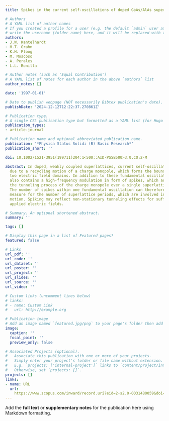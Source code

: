 ```yaml
---
title: Spikes in the current self-oscillations of doped GaAs/AlAs superlattices

# Authors
# A YAML list of author names
# If you created a profile for a user (e.g. the default `admin` user at `content/authors/admin/`), 
# write the username (folder name) here, and it will be replaced with their full name and linked to their profile.
authors:
- J.W. Kantelhardt
- H.T. Grahn
- K.H. Ploog
- M. Moscoso
- A. Perales
- L.L. Bonilla

# Author notes (such as 'Equal Contribution')
# A YAML list of notes for each author in the above `authors` list
author_notes: []

date: '1997-01-01'

# Date to publish webpage (NOT necessarily Bibtex publication's date).
publishDate: '2024-12-12T12:22:37.270861Z'

# Publication type.
# A single CSL publication type but formatted as a YAML list (for Hugo requirements).
publication_types:
- article-journal

# Publication name and optional abbreviated publication name.
publication: '*Physica Status Solidi (B) Basic Research*'
publication_short: ''

doi: 10.1002/1521-3951(199711)204:1<500::AID-PSSB500>3.0.CO;2-M

abstract: In doped, weakly coupled superlattices, current self-oscillations occur
  due to a recycling motion of a charge monopole, which forms the boundary between
  two electric field domains. In addition to these fundamental oscillations, the current
  also contains a high-frequency modulation in form of spikes, which are caused by
  the tunneling process of the charge monopole over a single superlattice period.
  The number of spikes within one fundamental oscillation can therefore serve as a
  measure for the number of superlattice periods, which are involved in the recycling
  motion. Spiking may reflect non-stationary tunneling effects for sufficiently large
  applied electric fields.

# Summary. An optional shortened abstract.
summary: ''

tags: []

# Display this page in a list of Featured pages?
featured: false

# Links
url_pdf: ''
url_code: ''
url_dataset: ''
url_poster: ''
url_project: ''
url_slides: ''
url_source: ''
url_video: ''

# Custom links (uncomment lines below)
# links:
# - name: Custom Link
#   url: http://example.org

# Publication image
# Add an image named `featured.jpg/png` to your page's folder then add a caption below.
image:
  caption: ''
  focal_point: ''
  preview_only: false

# Associated Projects (optional).
#   Associate this publication with one or more of your projects.
#   Simply enter your project's folder or file name without extension.
#   E.g. `projects: ['internal-project']` links to `content/project/internal-project/index.md`.
#   Otherwise, set `projects: []`.
projects: []
links:
- name: URL
  url: 
    https://www.scopus.com/inward/record.uri?eid=2-s2.0-0031480059&doi=10.1002%2f1521-3951%28199711%29204%3a1%3c500%3a%3aAID-PSSB500%3e3.0.CO%3b2-M&partnerID=40&md5=4d5cf04e7c8235f239da30cb85b09406
---
```


Add the **full text** or **supplementary notes** for the publication here using Markdown formatting.
